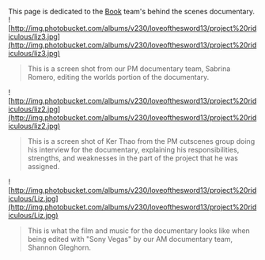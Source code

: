 This page is dedicated to the [Book](Book.md) team's behind the scenes documentary.
![http://img.photobucket.com/albums/v230/loveofthesword13/project%20ridiculous/liz3.jpg](http://img.photobucket.com/albums/v230/loveofthesword13/project%20ridiculous/liz3.jpg)

> This is a screen shot from our PM documentary team, Sabrina Romero, editing the worlds portion of the documentary.

![http://img.photobucket.com/albums/v230/loveofthesword13/project%20ridiculous/liz2.jpg](http://img.photobucket.com/albums/v230/loveofthesword13/project%20ridiculous/liz2.jpg)

> This is a screen shot of Ker Thao from the PM cutscenes group doing his interview for the documentary, explaining his responsibilities, strengths, and weaknesses in the part of the project that he was assigned.

![http://img.photobucket.com/albums/v230/loveofthesword13/project%20ridiculous/Liz.jpg](http://img.photobucket.com/albums/v230/loveofthesword13/project%20ridiculous/Liz.jpg)

> This is what the film and music for the documentary looks like when being edited with "Sony Vegas" by our AM documentary team, Shannon Gleghorn.
